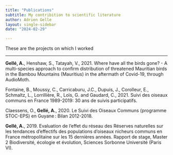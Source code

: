 ```yaml
---
title: "Publications"
subtitle: My contribition to scientific literature
author: Adrien Gelle
layout: single-sidebar
date: "2024-02-29"

---
```


These are the projects on which I worked
<script src="https://kit.fontawesome.com/4cd9712f70.js" crossorigin="anonymous"></script>
---

**Gellé, A.**, Henshaw, S., Tatayah, V., 2021. Where have all the birds gone? - A multi-species approach to confirm distribution of threatened Mauritian birds in the Bambou Mountains (Mauritius) in the aftermath of Covid-19, through AudioMoth.
[<i class="fa-solid fa-file-pdf"></i>](pdf/2021_MWF_audiomoth.pdf)
[<i class="fa-solid fa-link"></i>](https://www.africanbirdclub.org/wp-content/uploads/2023/02/Mauritius-threatened-birds_AudioMoth_ABC-final-project-report.pdf)

Fontaine, B., Moussy, C., Carricaburu, J.C., Dupuis, J., Corolleur, E., Schmaltz, L., Lorrillière, R., Loïs, G. and Gaudard, C., 2021. Suivi des oiseaux communs en France 1989-2019: 30 ans de suivis participatifs.
[<i class="fa-solid fa-file-pdf"></i>](https://www.vigienature.fr/sites/vigienature/files/atoms/files/syntheseoiseauxcommuns2020_final.pdf)
[<i class="fa-solid fa-link"></i>](https://mnhn.hal.science/mnhn-04166918/)

Claessens, O., **Gellé, A.**, 2020. Le Suivi des Oiseaux Communs (programme STOC-EPS) en Guyane : Bilan 2012-2018.
[<i class="fa-solid fa-file-pdf"></i>](pdf/2020_stoceps.pdf)
[<i class="fa-solid fa-link"></i>](http://gepog.org/sites/default/files/Claessens%20%26%20Gell%C3%A9%202020.%20Bilan%20STOC-EPS%20Guyane%202012-2018.pdf)

**Gellé, A.**, 2019. Evaluation de l’effet du réseau des Réserves naturelles sur les tendances d’effectifs des populations d’oiseaux nicheurs communs en France métropolitaine sur les 15 dernières années. Rapport de stage, Master 2 Biodiversité, écologie et évolution, Sciences Sorbonne Université (Paris VI).
[<i class="fa-solid fa-file-pdf"></i>](pdf/gelle_adrien_m2bee_rapport_stage.pdf)
[<i class="fa-brands fa-youtube"></i>](https://www.youtube.com/watch?v=-NByZHDScbk)


